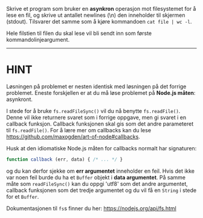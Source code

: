 Skrive et program som bruker en **asynkron** operasjon mot filesystemet for å lese en fil, og skrive ut antallet newlines (\n) den inneholder til skjermen (stdout). Tilsvarer det samme som å kjøre kommandoen  `cat file | wc -l`.

Hele filstien til filen du skal lese vil bli sendt inn som første kommandolinjeargument.

----------------------------------------------------------------------
# HINT

Løsningen på problemet er nesten identisk med løsningen på det forrige problemet. Eneste forskjellen er at du må løse problemet på **Node.js måten**: asynkront.

I stede for å bruke `fs.readFileSync()` vil du nå benytte `fs.readFile()`. Denne vil ikke returnere svaret som i forrige oppgave, men gi svaret i en callback funksjon. Callback funksjonen skal gis som det andre parameteret til `fs.readFile()`. For å lære mer om callbacks kan du lese https://github.com/maxogden/art-of-node#callbacks.

Husk at den idiomatiske Node.js måten for callbacks normalt har signaturen:

```js
function callback (err, data) { /* ... */ }
```

og du kan derfor sjekke om **err argumentet**  inneholder en feil. Hvis det ikke var noen feil burde du ha et `Buffer` objekt i **data argumentet**. På samme måte som `readFileSync()` kan du oppgi 'utf8' som det andre argumentet, callback funksjonen som det tredje argumentet og du vil få en `String` i stede for et `Buffer`.

Dokumentasjonen til `fs`s finner du her:
  https://nodejs.org/api/fs.html
